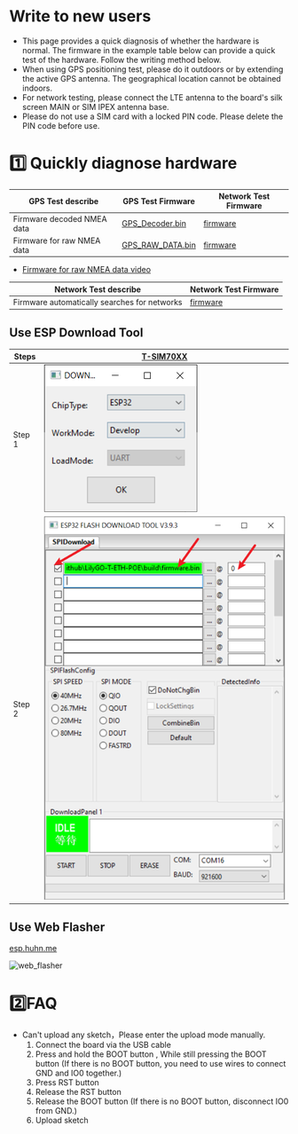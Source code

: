 # Write to new users

- This page provides a quick diagnosis of whether the hardware is normal. The firmware in the example table below can provide a quick test of the hardware. Follow the writing method below.
- When using GPS positioning test, please do it outdoors or by extending the active GPS antenna. The geographical location cannot be obtained indoors.
- For network testing, please connect the LTE antenna to the board's silk screen MAIN or SIM IPEX antenna base.
- Please do not use a SIM card with a locked PIN code. Please delete the PIN code before use.

# 1️⃣ Quickly diagnose hardware

| GPS Test describe          | GPS Test Firmware                      | Network Test Firmware                          |
| -------------------------- | -------------------------------------- | ---------------------------------------------- |
| Firmware decoded NMEA data | [GPS_Decoder.bin](./GPS_Decoder.bin)   | [firmware](./Arduino_NetworkTest_Frimware.bin) |
| Firmware for raw NMEA data | [GPS_RAW_DATA.bin](./GPS_RAW_DATA.bin) | [firmware](./Arduino_NetworkTest_Frimware.bin) |

* [Firmware for raw NMEA data video](https://youtu.be/eVJ8NNOeWnY)


| Network Test describe                        | Network Test Firmware                          |
| -------------------------------------------- | ---------------------------------------------- |
| Firmware automatically searches for networks | [firmware](./Arduino_NetworkTest_Frimware.bin) |


[1]: https://www.lilygo.cc/products/t-sim7000g


## Use ESP Download Tool

| Steps  | [T-SIM70XX][1]                  |
| ------ | ------------------------------- |
| Step 1 | ![esp32dev](images/esp32-1.png) |
| Step 2 | ![esp32dev](images/esp32-2.png) |

## Use Web Flasher

[esp.huhn.me](https://esp.huhn.me/)

![web_flasher](https://github.com/Xinyuan-LilyGO/LilyGO-T-A76XX/blob/main/firmware/images/web_flasher.gif)

# 2️⃣FAQ

- Can't upload any sketch，Please enter the upload mode manually.
   1. Connect the board via the USB cable
   2. Press and hold the BOOT button , While still pressing the BOOT button (If there is no BOOT button, you need to use wires to connect GND and IO0 together.)
   3. Press RST button
   4. Release the RST button
   5. Release the BOOT button (If there is no BOOT button, disconnect IO0 from GND.)
   6. Upload sketch
